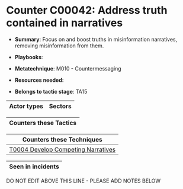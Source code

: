 # Counter C00042: Address truth contained in narratives

* **Summary**: Focus on and boost truths in misinformation narratives, removing misinformation from them.

* **Playbooks**: 

* **Metatechnique**: M010 - Countermessaging

* **Resources needed:** 

* **Belongs to tactic stage**: TA15


| Actor types | Sectors |
| ----------- | ------- |



| Counters these Tactics |
| ---------------------- |



| Counters these Techniques |
| ------------------------- |
| [T0004 Develop Competing Narratives](../../generated_pages/techniques/T0004.md) |



| Seen in incidents |
| ----------------- |


DO NOT EDIT ABOVE THIS LINE - PLEASE ADD NOTES BELOW